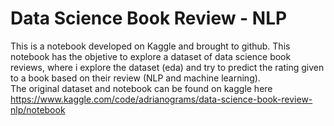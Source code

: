 # Data Science Book Review - NLP
This is a notebook developed on Kaggle and brought to github. This notebook has the objetive to explore a dataset of data science book reviews, where i explore the dataset (eda) and try to predict the rating given to a book based on their review (NLP and machine learning).\
The original dataset and notebook can be found on kaggle here https://www.kaggle.com/code/adrianograms/data-science-book-review-nlp/notebook
